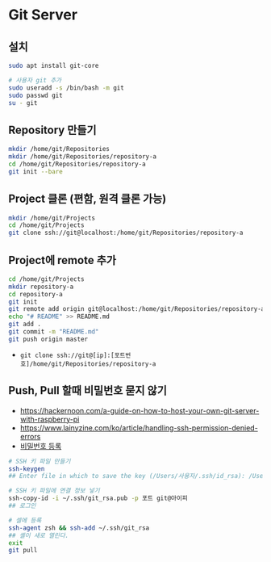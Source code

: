 # Git Server
## 설치
```sh
sudo apt install git-core

# 사용자 git 추가
sudo useradd -s /bin/bash -m git
sudo passwd git
su - git
```

## Repository 만들기
```sh
mkdir /home/git/Repositories
mkdir /home/git/Repositories/repository-a
cd /home/git/Repositories/repository-a
git init --bare
```

## Project 클론 (편함, 원격 클론 가능)
```sh
mkdir /home/git/Projects
cd /home/git/Projects
git clone ssh://git@localhost:/home/git/Repositories/repository-a
```

## Project에 remote 추가
```sh
cd /home/git/Projects
mkdir repository-a
cd repository-a
git init
git remote add origin git@localhost:/home/git/Repositories/repository-a
echo "# README" >> README.md
git add .
git commit -m "README.md"
git push origin master
```
* `git clone ssh://git@[ip]:[포트번호]/home/git/Repositories/repository-a`

## Push, Pull 할때 비밀번호 묻지 않기
* https://hackernoon.com/a-guide-on-how-to-host-your-own-git-server-with-raspberry-pi
* https://www.lainyzine.com/ko/article/handling-ssh-permission-denied-errors
* [비밀번호 등록](https://jjuke-brain.tistory.com/entry/Git-Push-%EB%98%90%EB%8A%94-Pull-%ED%95%A0-%EB%95%8C-id-password-%EC%A0%80%EC%9E%A5%ED%95%98%EA%B8%B0-Github-Personal-Access-Token)
```sh
# SSH 키 파일 만들기
ssh-keygen
## Enter file in which to save the key (/Users/사용자/.ssh/id_rsa): /Users/사용자/.ssh/git_rsa

# SSH 키 파일에 연결 정보 넣기
ssh-copy-id -i ~/.ssh/git_rsa.pub -p 포트 git@아이피
## 로그인

# 셀에 등록
ssh-agent zsh && ssh-add ~/.ssh/git_rsa
## 셸이 새로 열린다.
exit
git pull
```
